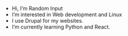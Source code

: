 - Hi, I’m Random Input
- I’m interested in Web development and Linux
- I use Drupal for my websites.
- I’m currently learning Python and React.

<!---
random1nput/random1nput is a ✨ special ✨ repository because its `README.md` (this file) appears on your GitHub profile.
You can click the Preview link to take a look at your changes.
--->
